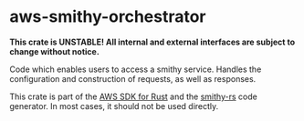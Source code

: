 # aws-smithy-orchestrator

**This crate is UNSTABLE! All internal and external interfaces are subject to change without notice.**

Code which enables users to access a smithy service. Handles the configuration and construction of requests, as well as responses.

<!-- anchor_start:footer -->
This crate is part of the [AWS SDK for Rust](https://awslabs.github.io/aws-sdk-rust/) and the [smithy-rs](https://github.com/awslabs/smithy-rs) code generator. In most cases, it should not be used directly.
<!-- anchor_end:footer -->

